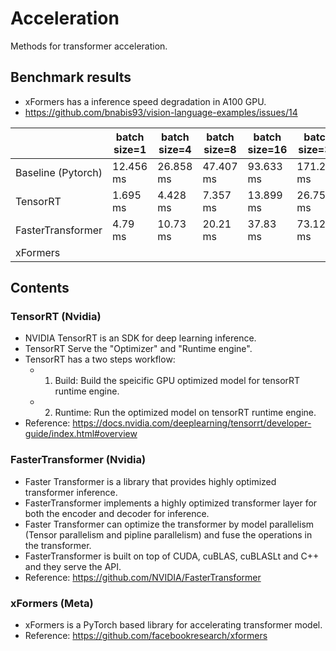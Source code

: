 # Acceleration
Methods for transformer acceleration.

## Benchmark results
- xFormers has a inference speed degradation in A100 GPU.
- https://github.com/bnabis93/vision-language-examples/issues/14

|                    | batch size=1 | batch size=4 | batch size=8 | batch size=16 | batch size=32 |
|--------------------|--------------|--------------|--------------|---------------|---------------|
| Baseline (Pytorch) | 12.456 ms    | 26.858 ms    | 47.407 ms    | 93.633 ms     | 171.224 ms    |
| TensorRT           | 1.695 ms     | 4.428 ms     | 7.357 ms     | 13.899 ms     | 26.751 ms     |
| FasterTransformer  | 4.79 ms      | 10.73 ms     | 20.21 ms     | 37.83 ms      | 73.12 ms      |
| xFormers           |              |              |              |               |               |

## Contents
### TensorRT (Nvidia)
- NVIDIA TensorRT is an SDK for deep learning inference. 
- TensorRT Serve the "Optimizer" and "Runtime engine".
- TensorRT has a two steps workflow: 
    - 1. Build: Build the speicific GPU optimized model for tensorRT runtime engine.
    - 2. Runtime: Run the optimized model on tensorRT runtime engine.
- Reference: https://docs.nvidia.com/deeplearning/tensorrt/developer-guide/index.html#overview

### FasterTransformer (Nvidia)
- Faster Transformer is a library that provides highly optimized transformer inference.
- FasterTransformer implements a highly optimized transformer layer for both the encoder and decoder for inference.
- Faster Transformer can optimize the transformer by model parallelism (Tensor parallelism and pipline parallelism) and fuse the operations in the transformer.
- FasterTransformer is built on top of CUDA, cuBLAS, cuBLASLt and C++ and they serve the API. 
- Reference: https://github.com/NVIDIA/FasterTransformer

### xFormers (Meta)
- xFormers is a PyTorch based library for accelerating transformer model.
- Reference: https://github.com/facebookresearch/xformers